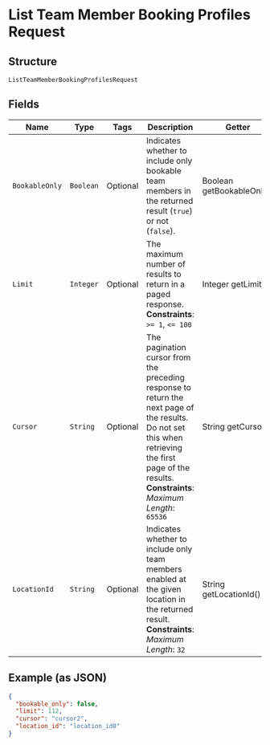 
# List Team Member Booking Profiles Request

## Structure

`ListTeamMemberBookingProfilesRequest`

## Fields

| Name | Type | Tags | Description | Getter |
|  --- | --- | --- | --- | --- |
| `BookableOnly` | `Boolean` | Optional | Indicates whether to include only bookable team members in the returned result (`true`) or not (`false`). | Boolean getBookableOnly() |
| `Limit` | `Integer` | Optional | The maximum number of results to return in a paged response.<br>**Constraints**: `>= 1`, `<= 100` | Integer getLimit() |
| `Cursor` | `String` | Optional | The pagination cursor from the preceding response to return the next page of the results. Do not set this when retrieving the first page of the results.<br>**Constraints**: *Maximum Length*: `65536` | String getCursor() |
| `LocationId` | `String` | Optional | Indicates whether to include only team members enabled at the given location in the returned result.<br>**Constraints**: *Maximum Length*: `32` | String getLocationId() |

## Example (as JSON)

```json
{
  "bookable_only": false,
  "limit": 112,
  "cursor": "cursor2",
  "location_id": "location_id8"
}
```

